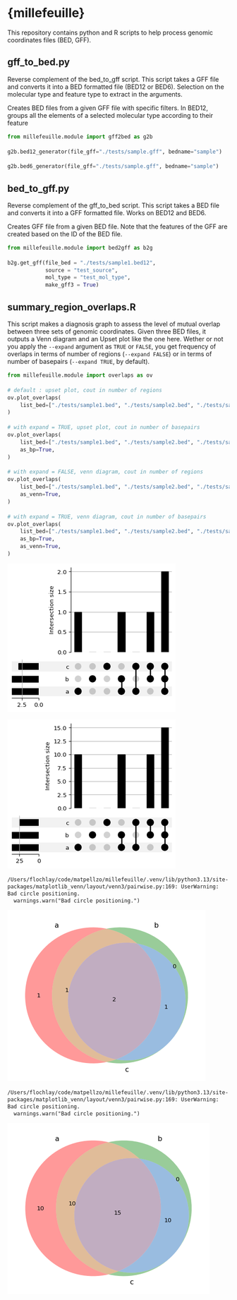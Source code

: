 

# {millefeuille}

This repository contains python and R scripts to help process genomic
coordinates files (BED, GFF).

## gff_to_bed.py

Reverse complement of the bed_to_gff script. This script takes a GFF
file and converts it into a BED formatted file (BED12 or BED6).
Selection on the molecular type and feature type to extract in the
arguments.

Creates BED files from a given GFF file with specific filters. In BED12,
groups all the elements of a selected molecular type according to their
feature

``` python
from millefeuille.module import gff2bed as g2b

g2b.bed12_generator(file_gff="./tests/sample.gff", bedname="sample")

g2b.bed6_generator(file_gff="./tests/sample.gff", bedname="sample")
```

## bed_to_gff.py

Reverse complement of the gff_to_bed script. This script takes a BED
file and converts it into a GFF formatted file. Works on BED12 and BED6.

Creates GFF file from a given BED file. Note that the features of the
GFF are created based on the ID of the BED file.

``` python
from millefeuille.module import bed2gff as b2g

b2g.get_gff(file_bed = "./tests/sample1.bed12",
            source = "test_source",
            mol_type = "test_mol_type",
            make_gff3 = True)
```

## summary_region_overlaps.R

This script makes a diagnosis graph to assess the level of mutual
overlap between three sets of genomic coordinates. Given three BED
files, it outputs a Venn diagram and an Upset plot like the one here.
Wether or not you apply the `--expand` argument as `TRUE` or `FALSE`,
you get frequency of overlaps in terms of number of regions
(`--expand FALSE`) or in terms of number of basepairs (`--expand TRUE`,
by default).

``` python
from millefeuille.module import overlaps as ov

# default : upset plot, cout in number of regions
ov.plot_overlaps(
    list_bed=["./tests/sample1.bed", "./tests/sample2.bed", "./tests/sample3.bed"]
)

# with expand = TRUE, upset plot, cout in number of basepairs
ov.plot_overlaps(
    list_bed=["./tests/sample1.bed", "./tests/sample2.bed", "./tests/sample3.bed"],
    as_bp=True,
)

# with expand = FALSE, venn diagram, cout in number of regions
ov.plot_overlaps(
    list_bed=["./tests/sample1.bed", "./tests/sample2.bed", "./tests/sample3.bed"],
    as_venn=True,
)

# with expand = TRUE, venn diagram, cout in number of basepairs
ov.plot_overlaps(
    list_bed=["./tests/sample1.bed", "./tests/sample2.bed", "./tests/sample3.bed"],
    as_bp=True,
    as_venn=True,
)
```

![](README_files/figure-markdown_strict/cell-5-output-1.png)

![](README_files/figure-markdown_strict/cell-5-output-2.png)

    /Users/flochlay/code/matpellzo/millefeuille/.venv/lib/python3.13/site-packages/matplotlib_venn/layout/venn3/pairwise.py:169: UserWarning: Bad circle positioning.
      warnings.warn("Bad circle positioning.")

![](README_files/figure-markdown_strict/cell-5-output-4.png)

    /Users/flochlay/code/matpellzo/millefeuille/.venv/lib/python3.13/site-packages/matplotlib_venn/layout/venn3/pairwise.py:169: UserWarning: Bad circle positioning.
      warnings.warn("Bad circle positioning.")

![](README_files/figure-markdown_strict/cell-5-output-6.png)
